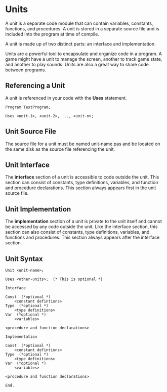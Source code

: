 # Units

A unit is a separate code module that can contain variables, constants,
functions, and procedures.  A unit is stored in a separate source file
and is included into the program at time of compile.

A unit is made up of two distinct parts: an interface and implementation.

Units are a powerful tool to encapsulate and organize code in a program.
A game might have a unit to manage the screen, another to track game state,
and another to play sounds.  Units are also a great way to share code
between programs.

## Referencing a Unit

A unit is referenced in your code with the **Uses** statement.

```
Program TestProgram;

Uses <unit-1>, <unit-2>, ..., <unit-n>;
```

## Unit Source File

The source file for a unit must be named unit-name.pas and be located
on the same disk as the source file referencing the unit.

## Unit Interface

The **interface** section of a unit is accessible to code outside the unit.
This section can consist of constants, type definitions, variables, and
function and procedure declarations.  This section always appears first in
the unit source file.

## Unit Implementation

The **implementation** section of a unit is private to the unit itself and
cannot be accessed by any code outside the unit.  Like the interface section,
this section can also consist of constants, type definitions, variables, and
functions and procedures.  This section always appears after the interface
section.

## Unit Syntax

```
Unit <unit-name>;

Uses <other-units>;  (* This is optional *)

Interface

Const  (*optional *)
    <constant defintions>
Type  (*optional *)
    <type definitions>
Var  (*optional *)
    <variables>

<procedure and function declarations>

Implementation

Const  (*optional *)
    <constant defintions>
Type  (*optional *)
    <type definitions>
Var  (*optional *)
    <variables>

<procedure and function declarations>

End.
```